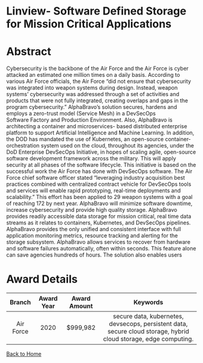 
Linview- Software Defined Storage for Mission Critical Applications
===================================================================

# Abstract


Cybersecurity is the backbone of the Air Force and the Air Force is cyber attacked an estimated one million times on a daily basis. According to various Air Force officials, the Air Force “did not ensure that cybersecurity was integrated into weapon systems during design. Instead, weapon systems’ cybersecurity was addressed through a set of activities and products that were not fully integrated, creating overlaps and gaps in the program cybersecurity.” AlphaBravo’s solution secures, hardens and employs a zero-trust model (Service Mesh) in a DevSecOps Software Factory and Production Environment. Also, AlphaBravo is architecting a container and microservices- based distributed enterprise platform to support Artificial Intelligence and Machine Learning. In addition, the DOD has mandated the use of Kubernetes, an open-source container-orchestration system used on the cloud, throughout its agencies, under the DoD Enterprise DevSecOps Initiative, in hopes of scaling agile, open-source software development framework across the military. This will apply security at all phases of the software lifecycle. This initiative is based on the successful work the Air Force has done with DevSecOps software. The Air Force chief software officer stated “leveraging industry acquisition best practices combined with centralized contract vehicle for DevSecOps tools and services will enable rapid prototyping, real-time deployments and scalability.” This effort has been applied to 29 weapon systems with a goal of reaching 172 by next year. AlphaBravo will minimize software downtime, increase cybersecurity and provide high quality storage. AlphaBravo provides readily accessible data storage for mission critical, real time data streams as it relates to containers, Kubernetes, and DevSecOps pipelines. AlphaBravo provides the only unified and consistent interface with full application monitoring metrics, resource tracking and alerting for the storage subsystem. AlphaBravo allows services to recover from hardware and software failures automatically, often within seconds. This feature alone can save agencies hundreds of hours. The solution also enables users  

# Award Details

|Branch|Award Year|Award Amount|Keywords|
| :---: | :---: | :---: | :---: |
|Air Force|2020|$999,982|secure data, kubernetes, devsecops, persistent data, secure cloud storage, hybrid cloud storage, edge computing.|
  
  


[Back to Home](https://github.com/chrischow/dod_sbir_awards/DJ/#1630)